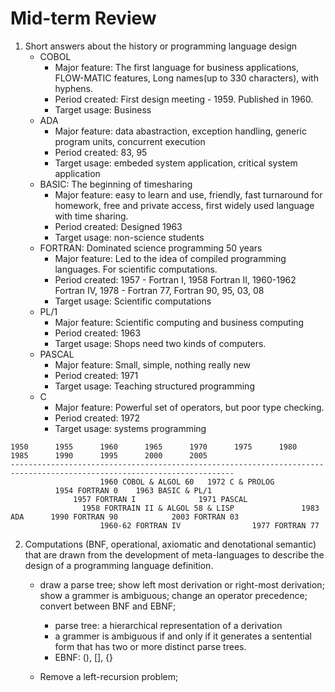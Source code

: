 # Mid-term Review

1. Short answers about the history or programming language design
    - COBOL
        - Major feature: The first language for business applications, FLOW-MATIC features, Long names(up to 330 characters), with hyphens.
        - Period created: First design meeting - 1959. Published in 1960.
        - Target usage: Business
    - ADA
        - Major feature: data abastraction, exception handling, generic program units, concurrent execution
        - Period created: 83, 95
        - Target usage: embeded system application, critical system application
    - BASIC: The beginning of timesharing
        - Major feature: easy to learn and use, friendly, fast turnaround for homework, free and private access, first widely used language with time sharing. 
        - Period created: Designed 1963
        - Target usage: non-science students
    - FORTRAN: Dominated science programming 50 years 
        - Major feature: Led to the idea of compiled programming languages. For scientific computations. 
        - Period created: 1957 - Fortran I, 1958 Fortran II, 1960-1962 Fortran IV, 1978 - Fortran 77, Fortran 90, 95, 03, 08
        - Target usage: Scientific computations
    - PL/1
        - Major feature: Scientific computing and business computing
        - Period created: 1963
        - Target usage: Shops need two kinds of computers.
    - PASCAL
        - Major feature: Small, simple, nothing really new
        - Period created: 1971
        - Target usage: Teaching structured programming
    - C
        - Major feature: Powerful set of operators, but poor type checking. 
        - Period created: 1972
        - Target usage: systems programming


```
1950      1955      1960      1965      1970      1975      1980      1985      1990      1995      2000      2005
------------------------------------------------------------------------------------------------------------------------
                    1960 COBOL & ALGOL 60   1972 C & PROLOG                      
          1954 FORTRAN 0    1963 BASIC & PL/1
              1957 FORTRAN I              1971 PASCAL
                1958 FORTRAIN II & ALGOL 58 & LISP               1983 ADA      1990 FORTRAN 90            2003 FORTRAN 03
                    1960-62 FORTRAN IV                1977 FORTRAN 77
```

2. Computations (BNF, operational, axiomatic and denotational semantic) that are drawn from the development of meta-languages to describe the design of a programming language definition. 
    - draw a parse tree; show left most derivation or right-most derivation; show a grammer is ambiguous; change an operator precedence; convert between BNF and EBNF;
        - parse tree: a hierarchical representation of a derivation
        - a grammer is ambiguous if and only if it generates a sentential form that has two or more distinct parse trees.
        - EBNF: (), [], {}

    - Remove a left-recursion problem;

